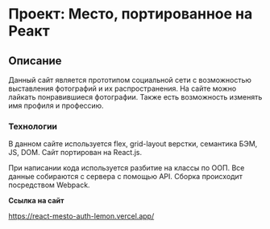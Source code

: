 # Проект: Место, портированное на Реакт

## Описание

Данный сайт является прототипом социальной сети с возможностью выставления фотографий и их распространения. На сайте можно лайкать понравившиеся фотографии. Также есть возможность изменять имя профиля и профессию.

### Технологии

В данном сайте используется flex, grid-layout верстки, семантика БЭМ, JS, DOM. Сайт портирован на React.js. 

При написании кода используется разбитие на классы по ООП. Все данные собираются с сервера с помощью API.
Сборка происходит посредством Webpack.

**Ссылка на сайт**

https://react-mesto-auth-lemon.vercel.app/